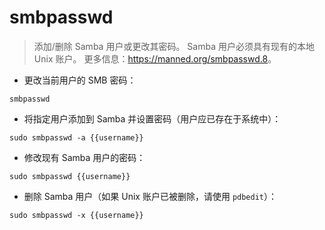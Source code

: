 # smbpasswd

> 添加/删除 Samba 用户或更改其密码。
> Samba 用户必须具有现有的本地 Unix 账户。
> 更多信息：<https://manned.org/smbpasswd.8>。

- 更改当前用户的 SMB 密码：

`smbpasswd`

- 将指定用户添加到 Samba 并设置密码（用户应已存在于系统中）：

`sudo smbpasswd -a {{username}}`

- 修改现有 Samba 用户的密码：

`sudo smbpasswd {{username}}`

- 删除 Samba 用户（如果 Unix 账户已被删除，请使用 `pdbedit`）：

`sudo smbpasswd -x {{username}}`